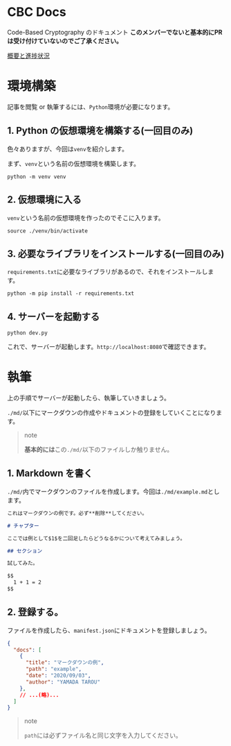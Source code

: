 # CBC Docs

Code-Based Cryptography のドキュメント
**このメンバーでないと基本的にPRは受け付けていないのでご了承ください。**

[概要と進捗状況](https://github.com/shiromoL301/cbc-docs/issues/2)

# 環境構築

記事を閲覧 or 執筆するには、`Python`環境が必要になります。

## 1. Python の仮想環境を構築する(**一回目のみ**)

色々ありますが、今回は`venv`を紹介します。

まず、`venv`という名前の仮想環境を構築します。

```
python -m venv venv
```

## 2. 仮想環境に入る

`venv`という名前の仮想環境を作ったのでそこに入ります。

```
source ./venv/bin/activate
```

## 3. 必要なライブラリをインストールする(**一回目のみ**)

`requirements.txt`に必要なライブラリがあるので、それをインストールします。

```
python -m pip install -r requirements.txt
```

## 4. サーバーを起動する

```
python dev.py
```

これで、サーバーが起動します。`http://localhost:8080`で確認できます。

# 執筆

上の手順でサーバーが起動したら、執筆していきましょう。

`./md/`以下にマークダウンの作成やドキュメントの登録をしていくことになります。

> note
>
> **基本的には**この`./md/`以下のファイルしか触りません。

## 1. Markdown を書く

`./md/`内でマークダウンのファイルを作成します。今回は`./md/example.md`とします。

```Markdown
これはマークダウンの例です。必ず**削除**してください。

# チャプター

ここでは例として$1$を二回足したらどうなるかについて考えてみましょう。

## セクション

試してみた。

$$
  1 + 1 = 2
$$
```

## 2. 登録する。

ファイルを作成したら、`manifest.json`にドキュメントを登録しましょう。

```json
{
  "docs": [
    {
      "title": "マークダウンの例",
      "path": "example",
      "date": "2020/09/03",
      "author": "YAMADA TAROU"
    },
    // ...(略)...
  ]
}
```

> note
>
> `path`には必ずファイル名と同じ文字を入力してください。
